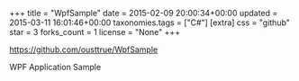 +++
title = "WpfSample"
date = 2015-02-09 20:00:34+00:00
updated = 2015-03-11 16:01:46+00:00
taxonomies.tags = ["C#"]
[extra]
css = "github"
star = 3
forks_count = 1
license = "None"
+++

<https://github.com/ousttrue/WpfSample>

WPF Application Sample
